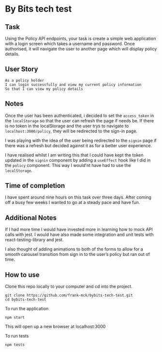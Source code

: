 # By Bits tech test

## Task

Using the Policy API endpoints, your task is create a simple web application with a login screen which takes a username and password.
Once authorised, it will navigate the user to another page which will display policy details.


## User Story
```
As a policy holder
I can login successfully and view my current policy information
So that I can view my policy details
```

## Notes

Once the user has been authenticated, i decided to set the `access_token` in the `localStorage` so that the user can refresh the page if needs be. If there is no token in the localStorage and the user trys to navigate to `localhost:3000/policy`, they will be redirected to the sign-in page. 

I was playing with the idea of the user being redirected to the `signin` page if there was a refresh but decided against it as for a better user experience.

I have realised whilst I am writing this that I could have kept the token updated in the `signin` component by adding a `useEffect` hook like I did in the `policy` component. This way I would'nt have had to use the `localStorage`.

## Time of completion

I have spent around nine hours on this task over three days. After coming off a busy few weeks I wanted to go at a steady pace and have fun.

## Additional Notes

If I had more time I would have invested more in learning how to mock API calls with jest. I would have also made some integration and unit tests with react-testing-library and jest.
 
I also thought of adding animations to both of the forms to allow for a smooth carousel transition from sign in to the user’s policy but ran out of time.

## How to use

Clone this repo locally to your computer and cd into the project.
```
git clone https://github.com/frank-mck/bybits-tech-test.git
cd bybits-tech-test
```
To run the application
```
npm start
```
This will open up a new browser at localhost:3000

To run tests
```
npm tests
```